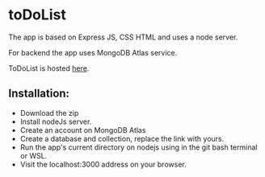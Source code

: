 # toDoList

The app is based on Express JS, CSS HTML and uses a node server.

For backend the app uses MongoDB Atlas service.

ToDoList is hosted [here](https://todolist-ow1e.onrender.com/). 


## Installation:
- Download the zip
- Install nodeJs server.
- Create an account on MongoDB Atlas
- Create a database and collection, replace the link with yours.
- Run the app's current directory on nodejs using <node app.js> in the git bash terminal or WSL.
- Visit the localhost:3000 address on your browser.